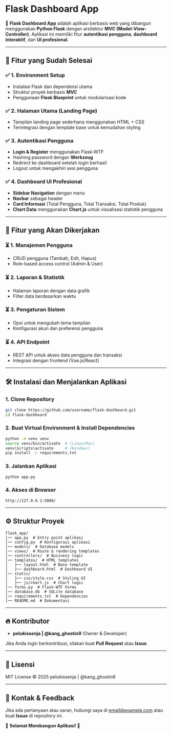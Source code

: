 # Flask Dashboard App

🚀 **Flask Dashboard App** adalah aplikasi berbasis web yang dibangun menggunakan **Python Flask** dengan arsitektur **MVC (Model-View-Controller)**. Aplikasi ini memiliki fitur **autentikasi pengguna**, **dashboard interaktif**, dan **UI profesional**.

---

## 📌 **Fitur yang Sudah Selesai**
### ✅ **1. Environment Setup**
- Instalasi Flask dan dependensi utama
- Struktur proyek berbasis **MVC**
- Penggunaan **Flask Blueprint** untuk modularisasi kode

### ✅ **2. Halaman Utama (Landing Page)**
- Tampilan landing page sederhana menggunakan HTML + CSS
- Terintegrasi dengan template base untuk kemudahan styling

### ✅ **3. Autentikasi Pengguna**
- **Login & Register** menggunakan Flask-WTF
- Hashing password dengan **Werkzeug**
- Redirect ke dashboard setelah login berhasil
- Logout untuk mengakhiri sesi pengguna

### ✅ **4. Dashboard UI Profesional**
- **Sidebar Navigation** dengan menu
- **Navbar** sebagai header
- **Card Informasi** (Total Pengguna, Total Transaksi, Total Produk)
- **Chart Data** menggunakan **Chart.js** untuk visualisasi statistik pengguna

---

## 📌 **Fitur yang Akan Dikerjakan**
### ⏳ **1. Manajemen Pengguna**
- CRUD pengguna (Tambah, Edit, Hapus)
- Role-based access control (Admin & User)

### ⏳ **2. Laporan & Statistik**
- Halaman laporan dengan data grafik
- Filter data berdasarkan waktu

### ⏳ **3. Pengaturan Sistem**
- Opsi untuk mengubah tema tampilan
- Konfigurasi akun dan preferensi pengguna

### ⏳ **4. API Endpoint**
- REST API untuk akses data pengguna dan transaksi
- Integrasi dengan frontend (Vue.js/React)

---

## 🛠 **Instalasi dan Menjalankan Aplikasi**

### **1. Clone Repository**
```sh
git clone https://github.com/username/flask-dashboard.git
cd flask-dashboard
```

### **2. Buat Virtual Environment & Install Dependencies**
```sh
python -m venv venv
source venv/bin/activate  # (Linux/Mac)
venv\Scripts\activate     # (Windows)
pip install -r requirements.txt
```

### **3. Jalankan Aplikasi**
```sh
python app.py
```

### **4. Akses di Browser**
```
http://127.0.0.1:5000/
```

---

## ⚙ **Struktur Proyek**
```
flask_app/
│── app.py  # Entry point aplikasi
│── config.py  # Konfigurasi aplikasi
│── models/  # Database models
│── views/  # Route & rendering templates
│── controllers/  # Business logic
│── templates/  # HTML templates
│   ├── layout.html  # Base template
│   ├── dashboard.html  # Dashboard UI
│── static/
│   ├── css/style.css  # Styling UI
│   ├── js/chart.js  # Chart logic
│── forms.py  # Flask-WTF Forms
│── database.db  # SQLite database
│── requirements.txt  # Dependencies
│── README.md  # Dokumentasi
```

---

## 🔥 **Kontributor**
- **pelukissenja | @kang_ghostin9** (Owner & Developer)

Jika Anda ingin berkontribusi, silakan buat **Pull Request** atau **Issue**.

---

## 📜 **Lisensi**
MIT License © 2025 pelukissenja | @kang_ghostin9

---

## 📩 **Kontak & Feedback**
Jika ada pertanyaan atau saran, hubungi saya di [email@example.com](mailto:email@example.com) atau buat **Issue** di repository ini.

🎯 **Selamat Membangun Aplikasi! 🚀**
